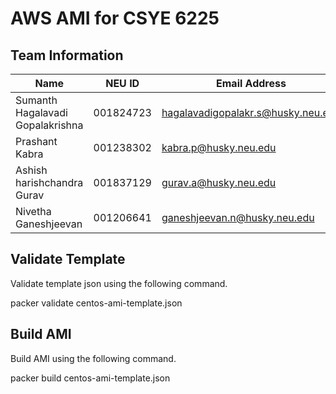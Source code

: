 # AWS AMI for CSYE 6225

## Team Information

|                Name            | NEU ID    |         Email Address              |
| ------------------------------ | --------- | ---------------------------------- |
|Sumanth Hagalavadi Gopalakrishna| 001824723 | hagalavadigopalakr.s@husky.neu.edu |
|Prashant Kabra                  | 001238302 | kabra.p@husky.neu.edu              |
|Ashish harishchandra Gurav      | 001837129 | gurav.a@husky.neu.edu              |
|Nivetha Ganeshjeevan	         | 001206641 | ganeshjeevan.n@husky.neu.edu       |

## Validate Template

Validate template json using the following command.

packer validate centos-ami-template.json


## Build AMI

Build AMI using the following command.

packer build centos-ami-template.json

